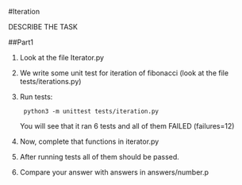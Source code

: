 #Iteration

DESCRIBE THE TASK

##Part1 

1) Look at the file Iterator.py

2) We write some unit test for  iteration of fibonacci (look at the file tests/iterations.py)

3) Run tests:

        python3 -m unittest tests/iteration.py 
    
    You will see that it ran 6 tests and all of them FAILED (failures=12)

4) Now, complete that functions in iterator.py

5) After running tests all of them should be passed.

6) Compare your answer with answers in answers/number.p